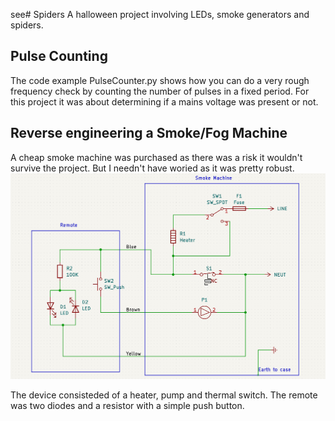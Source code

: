 see# Spiders
A halloween project involving LEDs, smoke generators and spiders.

## Pulse Counting
The code example PulseCounter.py shows how you can do a very rough frequency check by counting the number of pulses in a fixed period. For this project it was about determining if a mains voltage was present or not.  

## Reverse engineering a Smoke/Fog Machine
A cheap smoke machine was purchased as there was a risk it wouldn't survive the project. But I needn't have woried as it was pretty robust.
![Reverse Engineered](ReverseEngineered.png)

The device consisteded of a heater, pump and thermal switch. The remote was two diodes and a resistor with a simple push button.
